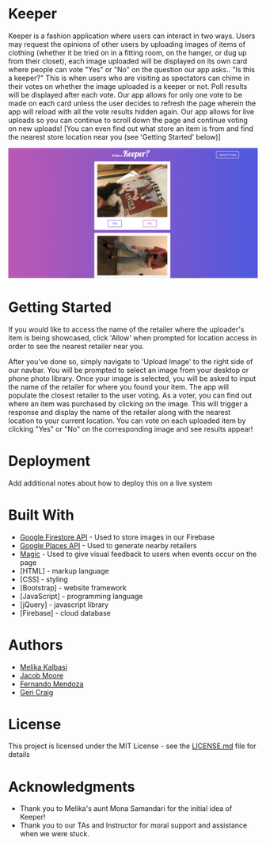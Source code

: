 # Keeper

Keeper is a fashion application where users can interact in two ways. Users may request the opinions of other users by uploading images of items of clothing (whether it be tried on in a fitting room, on the hanger, or dug up from their closet), each image uploaded will be displayed on its own card where people can vote "Yes" or "No" on the question our app asks.. "Is this a keeper?" This is when users who are visiting as spectators can chime in their votes on whether the image uploaded is a keeper or not. Poll results will be displayed after each vote. Our app allows for only one vote to be made on each card unless the user decides to refresh the page wherein the app will reload with all the vote results hidden again. Our app allows for live uploads so you can continue to scroll down the page and continue voting on new uploads! [You can even find out what store an item is from and find the nearest store location near you (see 'Getting Started' below)]

![App Image Desktop](images/KeeperImage.png)

# Getting Started

If you would like to access the name of the retailer where the uploader's item is being showcased, click 'Allow' when prompted for location access in order to see the nearest retailer near you.

After you've done so, simply navigate to 'Upload Image' to the right side of our navbar. You will be prompted to select an image from your desktop or phone photo library. Once your image is selected, you will be asked to input the name of the retailer for where you found your item. The app will populate the closest retailer to the user voting. As a voter, you can find out where an item was purchased by clicking on the image. This will trigger a response and display the name of the retailer along with the nearest location to your current location. You can vote on each uploaded item by clicking "Yes" or "No" on the corresponding image and see results appear!

# Deployment

Add additional notes about how to deploy this on a live system

# Built With

* [Google Firestore API](https://cloud.google.com/firestore/docs/reference/rest/) - Used to store images in our Firebase
* [Google Places API](https://developers.google.com/places/) - Used to generate nearby retailers
* [Magic](https://www.minimamente.com/example/magic_animations/) - Used to give visual feedback to users when events occur on the page
* [HTML] - markup language
* [CSS] - styling
* [Bootstrap] - website framework
* [JavaScript] - programming language
* [jQuery] - javascript library
* [Firebase] - cloud database

# Authors

* [Melika Kalbasi](https://github.com/melikalbasi)
* [Jacob Moore](https://github.com/jrmoore117)
* [Fernando Mendoza](https://github.com/FMendoza13)
* [Geri Craig](https://github.com/gericraig)

# License

This project is licensed under the MIT License - see the [LICENSE.md](LICENSE.md) file for details

# Acknowledgments

* Thank you to Melika's aunt Mona Samandari for the initial idea of Keeper! 
* Thank you to our TAs and Instructor for moral support and assistance when we were stuck.